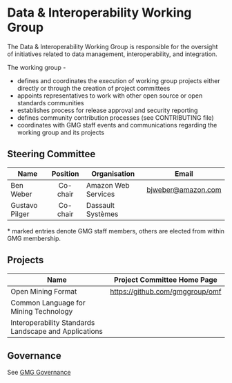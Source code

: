 # Data &amp; Interoperability Working Group

The Data & Interoperability Working Group is responsible for the oversight of initiatives related to data management, interoperability, and integration.

The working group -
  - defines and coordinates the execution of working group projects either directly or through the creation of project committees
  - appoints representatives to work with other open source or open standards communities
  - establishes process for release approval and security reporting
  - defines community contribution processes (see CONTRIBUTING file)
  - coordinates with GMG staff events and communications regarding the working group and its projects

## Steering Committee
| Name             | Position | Organisation                     | Email |
| ---------------- | :--------: | ------------------------------ | ------------ |
| Ben Weber | Co-chair | Amazon Web Services | bjweber@amazon.com |
| Gustavo Pilger | Co-chair | Dassault Systèmes | | |

\* marked entries denote GMG staff members, others are elected from within GMG membership.

## Projects
| Name | Project Committee Home Page |
|--------------------|-------------------|
| Open Mining Format | https://github.com/gmggroup/omf |
| Common Language for Mining Technology | |
| Interoperability Standards Landscape and Applications | |


## Governance 
See [GMG Governance](https://gmggroup.org/about-gmg/governance)